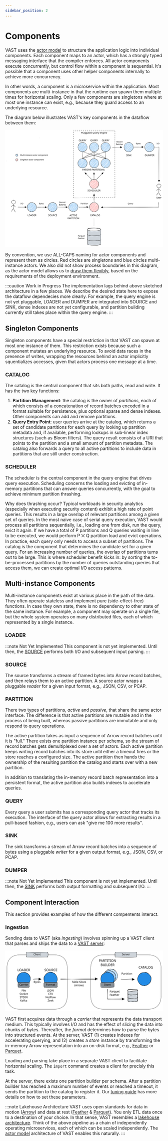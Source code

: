 ```yaml
---
sidebar_position: 2
---
```


# Components

VAST uses the [actor model](actor-model) to structure the application logic into
individual components. Each component maps to an actor, which has a strongly
typed messaging interface that the compiler enforces. All actor components
execute concurrently, but control flow within a component is sequential. It's
possible that a component uses other helper components internally to achieve
more concurrency.

In other words, a component is a microservice within the application. Most
components are multi-instance in that the runtime can spawn them multiple times
for horizontal scaling. Only a few components are singletons where at most one
instance can exist, e.g., because they guard access to an underlying resource.

The diagram below illustrates VAST's key components in the dataflow between
them:

![Components](components.excalidraw.svg)

By convention, we use ALL-CAPS naming for actor components and represent them as
circles. Red circles are singletons and blue circles multi-instance actors. We
also did not show process boundaries in this diagram, as the actor model allows
us to [draw them flexibly](actor-model#flexible-distribution), based on the
requirements of the deployment environment.

:::caution Work in Progress
The implementation lags behind above sketched architecture in a few places. We
describe the desired state here to expose the dataflow dependecies more clearly.
For example, the query engine is not yet pluggable, LOADER and DUMPER are
integrated into SOURCE and SINK, dense indexes are not yet configurable, and
partition building currently still takes place within the query engine.
:::

## Singleton Components

Singleton components have a special restriction in that VAST can spawn at most
one instance of them. This restriction exists because such a component mutates
an underlying resource. To avoid data races in the presence of writes, wrapping
the resources behind an actor implicitly squentializes accesses, given that
actors process one message at a time.

### CATALOG

The catalog is the central component that sits both paths, read and write. It
has the two key functions:

1. **Partition Management**: the catalog is the owner of *partitions*, each of
   which consists of a concatenation of record batches encoded in a format
   suitable for persistence, plus optional sparse and dense indexes. Other
   components can add and remove partitions.
2. **Query Entry Point**: user queries arrive at the catalog, which returns a
   set of candidate partitions for each query by looking up partition metadata
   and, if available, performing lookups in sub-linear index structures (such
   as Bloom filters). The query result consists of a URI that points to the
   partition and a small amount of partition metadata. The catalog also forwards
   a query to all active partitions to include data in partitions that
   are still under construction.

### SCHEDULER

The scheduler is the central component in the query engine that drives query
execution. Scheduling concerns the loading and evicting of in-memory partitions
that can answer queries concurrently, with the goal to achieve minimum partition
thrashing.

Why does thrashing occur? Typical workloads in security analytics (especially
when executing security content) exhibit a high rate of point queries. This
results in a large overlap of relevant partitions among a given set of queries.
In the most naive case of serial query execution, VAST would process all
partitions sequentially, i.e., loading one from disk, run the query, evict it
again. If we have a total of P partitions and Q queries waiting in line to
be executed, we would perform P ⨉ Q partition load and evict operations. In
practice, each query only needs to access a subset of partitions. The catalog is
the component that determines the candidate set for a given query. For an
increasing number of queries, the overlap of partitions turns out to be large.
This is where scheduler benefit kicks in: by sorting the to-be-processed
partitions by the number of queries outstanding queries that access them, we can
create optimal I/O access patterns.

## Multi-instance Components

Multi-instance components exist at various place in the path of the data. They
often operate stateless and implement pure (side-effect-free) functions. In case
they own state, there is no dependency to other state of the same instance. For
example, a component may operate on a single file, but the whole system operates
on many distributed files, each of which represented by a single instance.

### LOADER

:::note Not Yet Implemented
This component is not yet implemented. Until then, the [SOURCE](#SOURCE)
performs both I/O and subsequent input parsing.
:::

### SOURCE

The source transforms a stream of framed bytes into Arrow record batches, and
then relays them to an active partition. A source actor wraps a pluggable
*reader* for a given input format, e.g., JSON, CSV, or PCAP.

### PARTITION

There two types of partitions, *active* and *passive*, that share the same actor
interface. The difference is that active partitions are mutable and in the
process of being built, whereas passive partitions are immutable and only
respond to query operations.

The active partition takes as input a sequence of Arrow record batches until it
is "full." There exists one partition instance per schema, so the stream of
record batches gets demultiplexed over a set of actors. Each active partition
keeps writing record batches into its store until either a timeout fires or the
store reaches a configured size. The active partition then hands the ownership
of the resulting partition the catalog and starts over with a new partition.

In addition to translating the in-memory record batch representation into a
persistent format, the active partition also builds indexes to accelerate
queries.

### QUERY

Every query a user submits has a corresponding query actor that tracks its
execution. The interface of the query actor allows for extracting results in a
pull-based fashion, e.g., users can ask "give me 100 more results".

### SINK

The sink transforms a stream of Arrow record batches into a sequence of bytes
using a pluggable *writer* for a given output format, e.g., JSON, CSV, or PCAP.

### DUMPER

:::note Not Yet Implemented
This component is not yet implemented. Until then, the [SINK](#SINK)
performs both output formatting and subsequent I/O.
:::

## Component Interaction

This section provides examples of how the different compentents interact.

### Ingestion

Sending data to VAST (aka *ingesting*) involves spinning up a VAST client
that parses and ships the data to a [VAST server](/docs/use/run):

![Ingest process](ingest.excalidraw.svg)

VAST first acquires data through a *carrier* that represents the data transport
medium. This typically involves I/O and has the effect of slicing the data into
chunks of bytes. Thereafter, the *format* determines how to parse the bytes into
structured events. At the server, VAST (1) creates indexes for accelerating
querying, and (2) creates a *store* instance by transforming the in-memory Arrow
representation into an on-disk format, e.g., [Feather][feather] or
[Parquet][parquet].

[feather]: https://arrow.apache.org/docs/python/feather.html
[parquet]: https://parquet.apache.org/

Loading and parsing take place in a separate VAST client to facilitate
horizontal scaling. The `import` command creates a client for precisly this
task.

At the server, there exists one partition builder per schema. After a
partition builder has reached a maximum number of events or reached a timeout,
it sends the partition to the catalog to register it. Our [tuning
guide](/docs/setup/tune#batching-table-slices) has more details on how to set
these parameters.

:::note Lakehouse Architecture
VAST uses open standards for data in motion ([Arrow](https://arrow.apache.org))
and data at rest ([Feather][feather] & [Parquet][parquet]). You only ETL data
once to a destination of your choice. In that sense, VAST resembles a [lakehouse
architecture][lakehouse-paper]. Think of the above pipeline as a chain of
independently operating microservices, each of which can be scaled
independently. The [actor model](actor-model) architecture of VAST enables this
naturally.
:::

[lakehouse-paper]: http://www.cidrdb.org/cidr2021/papers/cidr2021_paper17.pdf
